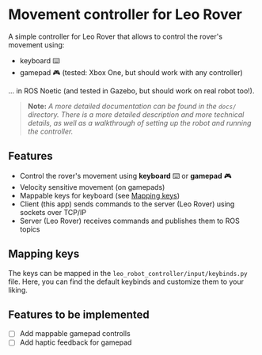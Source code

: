 # Movement controller for Leo Rover

A simple controller for Leo Rover that allows to control the rover's movement using:

- keyboard ⌨️
- gamepad 🎮 (tested: Xbox One, but should work with any controller)

... in ROS Noetic (and tested in Gazebo, but should work on real robot too!).

> **Note:** *A more detailed documentation can be found in the `docs/` directory. There is a more detailed description and more technical details, as well as a walkthrough of setting up the robot and running the controller.*

## Features

- Control the rover's movement using **keyboard** ⌨️ or **gamepad** 🎮
- Velocity sensitive movement (on gamepads)
- Mappable keys for keyboard (see [Mapping keys](#mapping-keys))
- Client (this app) sends commands to the server (Leo Rover) using sockets over TCP/IP
- Server (Leo Rover) receives commands and publishes them to ROS topics

## Mapping keys

The keys can be mapped in the `leo_robot_controller/input/keybinds.py` file. Here, you can find the default keybinds and customize them to your liking.

## Features to be implemented

- [ ] Add mappable gamepad controlls
- [ ] Add haptic feedback for gamepad
